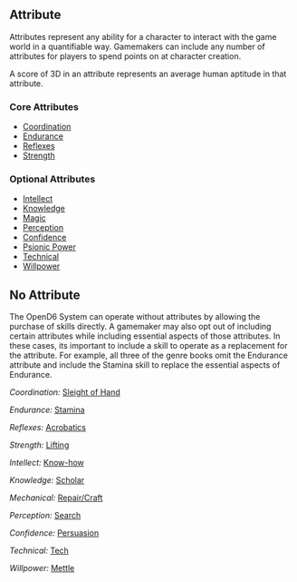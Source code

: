 Attribute
---------

Attributes represent any ability for a character to interact with the game world in a quantifiable way. Gamemakers can include any number of attributes for players to spend points on at character creation.

A score of 3D in an attribute represents an average human aptitude in that attribute.

### Core Attributes

- [Coordination](Coordination.md)
- [Endurance](Endurance.md)
- [Reflexes](Reflexes.md)
- [Strength](Strength.md)

### Optional Attributes

- [Intellect](Intellect.md)
- [Knowledge](Knowledge.md)
- [Magic](Magic.md)
- [Perception](Perception.md)
- [Confidence](Confidence.md)
- [Psionic Power](PsionicPower.md)
- [Technical](Technical.md)
- [Willpower](Willpower.md)

No Attribute
------------

The OpenD6 System can operate without attributes by allowing the purchase of skills directly. A gamemaker may also opt out of including certain attributes while including essential aspects of those attributes. In these cases, its important to include a skill to operate as a replacement for the attribute. For example, all three of the genre books omit the Endurance attribute and include the Stamina skill to replace the essential aspects of Endurance.

_Coordination:_ [Sleight of Hand](SleightOfHand.md)

_Endurance:_ [Stamina](Stamina.md)

_Reflexes:_ [Acrobatics](Acrobatics.md)

_Strength:_ [Lifting](Lifting.md)

_Intellect:_ [Know-how](Know-how.md)

_Knowledge:_ [Scholar](Scholar.md)

_Mechanical:_ [Repair/Craft](RepairCraft.md)

_Perception:_ [Search](Search.md)

_Confidence:_ [Persuasion](Persuasion.md)

_Technical:_ [Tech](Tech.md)

_Willpower:_ [Mettle](Mettle.md)
